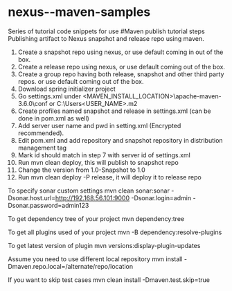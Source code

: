 # nexus--maven-samples
Series of tutorial code snippets for use
#Maven publish tutorial steps
Publishing artifact to Nexus snapshot and release repo using maven.

1. Create a snapshot repo using nexus, or use default coming in out of the box.
2. Create a release repo using nexus, or use default coming out of the box.
3. Create a group repo having both release, snapshot and other third party repos. or use default coming out of the box.
4. Download spring initializer project
5. Go settings.xml under <MAVEN_INSTALL_LOCATION>\apache-maven-3.6.0\conf or C:\Users\<USER_NAME>\.m2
6. Create profiles named snapshot and release in settings.xml (can be done in pom.xml as well)
7. Add server user name and pwd in setting.xml (Encrypted recommended).
8. Edit pom.xml and add repository and snapshot repository in distribution management tag
9. Mark id should match in step 7 with server id of settings.xml
10. Run mvn clean deploy, this will publish to snapshot repo
11. Change the version from 1.0-Snapshot to 1.0
12. Run mvn clean deploy -P release, it will deploy it to release repo





To specify sonar custom settings
mvn clean sonar:sonar -Dsonar.host.url=http://192.168.56.101:9000 -Dsonar.login=admin -Dsonar.password=admin123

To get dependency tree of your project
mvn dependency:tree

To get all plugins used of your project
mvn -B dependency:resolve-plugins

To get latest version of plugin
mvn versions:display-plugin-updates

Assume you need to use different local repository
mvn install -Dmaven.repo.local=/alternate/repo/location

If you want to skip test cases
mvn clean install -Dmaven.test.skip=true 

